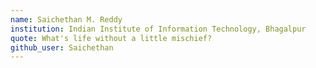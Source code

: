 ```yaml
---
name: Saichethan M. Reddy
institution: Indian Institute of Information Technology, Bhagalpur
quote: What's life without a little mischief?
github_user: Saichethan
---
```

